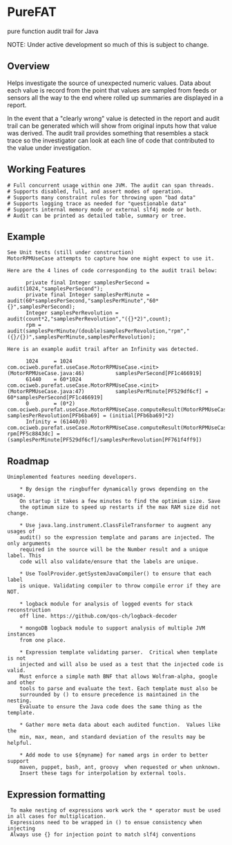 PureFAT
=======
pure function audit trail for Java 

NOTE: Under active development so much of this is subject to change.


Overview
---------

Helps investigate the source of unexpected numeric values.  Data about each 
value is record from the point that values are sampled from feeds or sensors 
all the way to the end where rolled up summaries are displayed in a report.

In the event that a "clearly wrong" value is detected in the report and audit
trail can be generated which will show from original inputs how that value 
was derived.  The audit trail provides something that resembles a stack trace
so the investigator can look at each line of code that contributed to the value
under investigation.

Working Features
----------------

    # Full concurrent usage within one JVM. The audit can span threads.
    # Supports disabled, full, and assert modes of operation.
    # Supports many constraint rules for throwing upon "bad data"
    # Supports logging trace as needed for "questionable data"
    # Supports internal memory mode or external slf4j mode or both.
    # Audit can be printed as detailed table, summary or tree.

Example
------

    See Unit tests (still under construction)
    MotorRPMUseCase attempts to capture how one might expect to use it.
    
    Here are the 4 lines of code corresponding to the audit trail below:

          private final Integer samplesPerSecond = audit(1024,"samplesPerSecond");
          private final Integer samplesPerMinute = audit(60*samplesPerSecond,"samplesPerMinute","60*{}",samplesPerSecond);
          Integer samplesPerRevolution = audit(count*2,"samplesPerRevolution","({}*2)",count);
          rpm = audit(samplesPerMinute/(double)samplesPerRevolution,"rpm","({}/{})",samplesPerMinute,samplesPerRevolution);
    
    Here is an example audit trail after an Infinity was detected.
    
          1024     = 1024       com.ociweb.purefat.useCase.MotorRPMUseCase.<init>(MotorRPMUseCase.java:46)          samplesPerSecond[PF1c466919]                                                     
          61440    = 60*1024    com.ociweb.purefat.useCase.MotorRPMUseCase.<init>(MotorRPMUseCase.java:47)          samplesPerMinute[PF529df6cf] = 60*samplesPerSecond[PF1c466919]                   
          0        = (0*2)      com.ociweb.purefat.useCase.MotorRPMUseCase.computeResult(MotorRPMUseCase.java:106)  samplesPerRevolution[PFb6ba69] = (initial[PFb6ba69]*2)                           
          Infinity = (61440/0)  com.ociweb.purefat.useCase.MotorRPMUseCase.computeResult(MotorRPMUseCase.java:107)  rpm[PF5c8843dc] = (samplesPerMinute[PF529df6cf]/samplesPerRevolution[PF761f4ff9])


Roadmap 
-------

    Unimplemented features needing developers.

        * By design the ringbuffer dynamically grows depending on the usage.
        On startup it takes a few minutes to find the optimium size. Save
        the optimum size to speed up restarts if the max RAM size did not change.
    
        * Use java.lang.instrument.ClassFileTransformer to augment any usages of
        audit() so the expression template and params are injected. The only arguments
        required in the source will be the Number result and a unique label. This
        code will also validate/ensure that the labels are unique.
    
        * Use ToolProvider.getSystemJavaCompiler() to ensure that each label
        is unique. Validating compiler to throw compile error if they are NOT. 
    
        * logback module for analysis of logged events for stack reconstruction
        off line. https://github.com/qos-ch/logback-decoder
        
        * mongoDB logback module to support analysis of multiple JVM instances 
        from one place.
        
        * Expression template validating parser.  Critical when template is not 
        injected and will also be used as a test that the injected code is valid.
        Must enforce a simple math BNF that allows Wolfram-alpha, google and other
        tools to parse and evaluate the text. Each template must also be 
        surrounded by () to ensure precedence is maintained in the nesting. 
        Evaluate to ensure the Java code does the same thing as the template.
    
        * Gather more meta data about each audited function.  Values like the 
        min, max, mean, and standard deviation of the results may be helpful.

        * Add mode to use ${myname} for named args in order to better support 
        maven, puppet, bash, ant, groovy  when requested or when unknown. 
        Insert these tags for interpolation by external tools.


Expression formatting
---------------------

     To make nesting of expressions work work the * operator must be used in all cases for multiplication.
     Expressions need to be wrapped in () to ensue consistency when injecting
     Always use {} for injection point to match slf4j conventions


